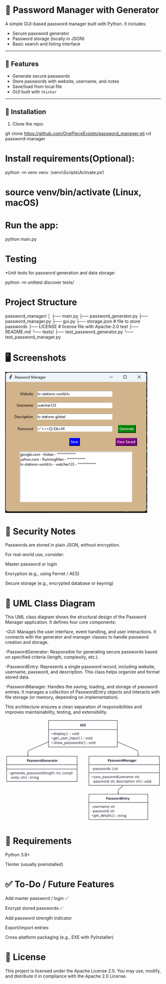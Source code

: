 # 🔐 Password Manager with Generator

A simple GUI-based password manager built with Python. It includes:
- Secure password generator
- Password storage (locally in JSON)
- Basic search and listing interface

---

## 🧩 Features

- Generate secure passwords
- Store passwords with website, username, and notes
- Save/load from local file
- GUI built with `tkinter`


---

## 🚀 Installation

1. Clone the repo:

git clone https://github.com/OnePieceExsists/password_manager.git
cd password-manager

# Install requirements(Optional):

python -m venv venv
.\venv\Scripts\Activate.ps1
# source venv/bin/activate (Linux, macOS)


# Run the app:

python main.py


# Testing
*Unit tests for password generation and data storage:

python -m unittest discover tests/


# Project Structure

password_manager/
│
├── main.py
├── password_generator.py
├── password_manager.py
├── gui.py
├── storage.json          # file to store passwords
├── LICENSE               # license file with Apache-2.0 text
├── README.md
└── tests/
    ├── test_password_generator.py
    └── test_password_manager.py


# 🖥️ Screenshots

![Password Manager Screenshot](screen/pass_manager_prscr.png)

# 🔐 Security Notes
Passwords are stored in plain JSON, without encryption.

For real-world use, consider:

Master password or login

Encryption (e.g., using Fernet / AES)

Secure storage (e.g., encrypted database or keyring)

# 📘 UML Class Diagram

This UML class diagram shows the structural design of the Password Manager application. It defines four core components:

-GUI: Manages the user interface, event handling, and user interactions. It connects with the generator and manager classes to handle password creation and storage.

-PasswordGenerator: Responsible for generating secure passwords based on specified criteria (length, complexity, etc.).

-PasswordEntry: Represents a single password record, including website, username, password, and description. This class helps organize and format stored data.

-PasswordManager: Handles the saving, loading, and storage of password entries. It manages a collection of PasswordEntry objects and interacts with file storage (or memory, depending on implementation).

This architecture ensures a clean separation of responsibilities and improves maintainability, testing, and extensibility.

![UML Class Diagram](screen/uml_class_diagram.png)

# 📌 Requirements
Python 3.8+

Tkinter (usually preinstalled)

# ✅ To-Do / Future Features
 Add master password / login ✅

 Encrypt stored passwords ✅

 Add password strength indicator

 Export/import entries

 Cross-platform packaging (e.g., EXE with PyInstaller)

# 📄 License
This project is licensed under the Apache License 2.0.
You may use, modify, and distribute it in compliance with the Apache 2.0 License.
